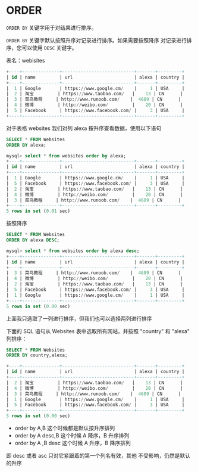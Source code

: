 # ORDER

`ORDER BY` 关键字用于对结果进行排序。

`ORDER BY` 关键字默认按照升序对记录进行排序。如果需要按照降序
对记录进行排序，您可以使用 `DESC` 关键字。

表名：webisites
```sql
+----+--------------+---------------------------+-------+---------+
| id | name         | url                       | alexa | country |
+----+--------------+---------------------------+-------+---------+
|  1 | Google       | https://www.google.cm/    |     1 | USA     |
|  2 | 淘宝         | https://www.taobao.com/   |    13 | CN      |
|  3 | 菜鸟教程     | http://www.runoob.com/    |  4689 | CN      |
|  4 | 微博         | http://weibo.com/         |    20 | CN      |
|  5 | Facebook     | https://www.facebook.com/ |     3 | USA     |
+----+--------------+---------------------------+-------+---------+
```

对于表格 websites 我们对列 alexa 按升序查看数据，使用以下语句

```sql
SELECT * FROM Websites
ORDER BY alexa;
```
```sql
mysql> select * from websites order by alexa;
+----+--------------+---------------------------+-------+---------+
| id | name         | url                       | alexa | country |
+----+--------------+---------------------------+-------+---------+
|  1 | Google       | https://www.google.cm/    |     1 | USA     |
|  5 | Facebook     | https://www.facebook.com/ |     3 | USA     |
|  2 | 淘宝         | https://www.taobao.com/   |    13 | CN      |
|  4 | 微博         | http://weibo.com/         |    20 | CN      |
|  3 | 菜鸟教程     | http://www.runoob.com/    |  4689 | CN      |
+----+--------------+---------------------------+-------+---------+
5 rows in set (0.01 sec)
```

按照降序

```sql
SELECT * FROM Websites
ORDER BY alexa DESC;
```

```sql
mysql> select * from websites order by alexa desc;
+----+--------------+---------------------------+-------+---------+
| id | name         | url                       | alexa | country |
+----+--------------+---------------------------+-------+---------+
|  3 | 菜鸟教程     | http://www.runoob.com/    |  4689 | CN      |
|  4 | 微博         | http://weibo.com/         |    20 | CN      |
|  2 | 淘宝         | https://www.taobao.com/   |    13 | CN      |
|  5 | Facebook     | https://www.facebook.com/ |     3 | USA     |
|  1 | Google       | https://www.google.cm/    |     1 | USA     |
+----+--------------+---------------------------+-------+---------+
5 rows in set (0.00 sec)
```

上面我只选取了一列进行排序，但我们也可以选择两列进行排序

下面的 SQL 语句从 Websites 表中选取所有网站，并按照 "country" 
和 "alexa" 列排序：

```sql
SELECT * FROM Websites
ORDER BY country,alexa;
```

```sql
+----+--------------+---------------------------+-------+---------+
| id | name         | url                       | alexa | country |
+----+--------------+---------------------------+-------+---------+
|  2 | 淘宝         | https://www.taobao.com/   |    13 | CN      |
|  4 | 微博         | http://weibo.com/         |    20 | CN      |
|  3 | 菜鸟教程     | http://www.runoob.com/    |  4689 | CN      |
|  1 | Google       | https://www.google.cm/    |     1 | USA     |
|  5 | Facebook     | https://www.facebook.com/ |     3 | USA     |
+----+--------------+---------------------------+-------+---------+
5 rows in set (0.00 sec)
```

- order by A,B        这个时候都是默认按升序排列
- order by A desc,B   这个时候 A 降序，B 升序排列
- order by A ,B desc  这个时候 A 升序，B 降序排列

即 desc 或者 asc 只对它紧跟着的第一个列名有效，其他
不受影响，仍然是默认的升序